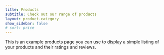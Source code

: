 ```yaml
---
title: Products
subtitle: Check out our range of products
layout: product-category
show_sidebar: false
# sort: price
---
```


This is an example products page you can use to display a simple listing of your products and their ratings and reviews.
